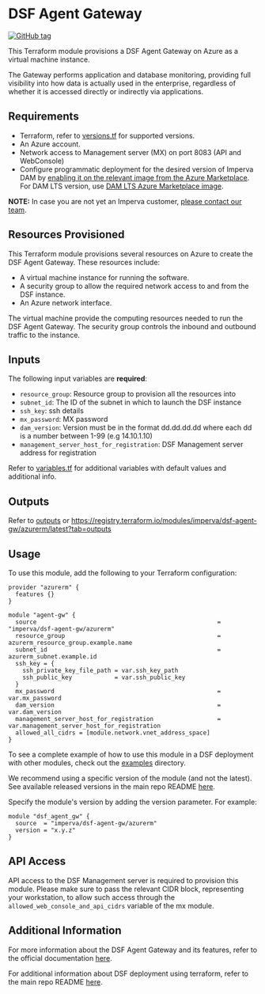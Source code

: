 # DSF Agent Gateway
[![GitHub tag](https://img.shields.io/github/v/tag/imperva/dsfkit.svg)](https://github.com/imperva/dsfkit/tags)

This Terraform module provisions a DSF Agent Gateway on Azure as a virtual machine instance.

The Gateway performs application and database monitoring, providing full visibility into how data is actually used in the enterprise, regardless of whether it is accessed directly or indirectly via applications.

## Requirements
* Terraform, refer to [versions.tf](versions.tf) for supported versions.
* An Azure account.
* Network access to Management server (MX) on port 8083 (API and WebConsole)
* Configure programmatic deployment for the desired version of Imperva DAM by [enabling it on the relevant image from the Azure Marketplace](https://portal.azure.com/#view/Microsoft_Azure_Marketplace/LegalTermsSkuProgrammaticAccessBlade/legalTermsSkuProgrammaticAccessData~/%7B%22product%22%3A%7B%22publisherId%22%3A%22imperva%22%2C%22offerId%22%3A%22imperva-dam-v14%22%2C%22planId%22%3A%22securesphere-imperva-dam-14%22%2C%22standardContractAmendmentsRevisionId%22%3Anull%2C%22isCspEnabled%22%3Atrue%7D%7D). For DAM LTS version, use [DAM LTS Azure Marketplace image](https://portal.azure.com/#view/Microsoft_Azure_Marketplace/LegalTermsSkuProgrammaticAccessBlade/legalTermsSkuProgrammaticAccessData~/%7B%22product%22%3A%7B%22publisherId%22%3A%22imperva%22%2C%22offerId%22%3A%22imperva-dam-v14-lts%22%2C%22planId%22%3A%22securesphere-imperva-dam-14%22%2C%22standardContractAmendmentsRevisionId%22%3Anull%2C%22isCspEnabled%22%3Atrue%7D%7D).

**NOTE:** In case you are not yet an Imperva customer, [please contact our team](https://www.imperva.com/contact-us/).

## Resources Provisioned
This Terraform module provisions several resources on Azure to create the DSF Agent Gateway. These resources include:
* A virtual machine instance for running the software.
* A security group to allow the required network access to and from the DSF instance.
* An Azure network interface.

The virtual machine provide the computing resources needed to run the DSF Agent Gateway. The security group controls the inbound and outbound traffic to the instance.

## Inputs

The following input variables are **required**:

* `resource_group`: Resource group to provision all the resources into
* `subnet_id`: The ID of the subnet in which to launch the DSF instance
* `ssh_key`: ssh details
* `mx_password`: MX password
* `dam_version`: Version must be in the format dd.dd.dd.dd where each dd is a number between 1-99 (e.g 14.10.1.10)
* `management_server_host_for_registration`: DSF Management server address for registration

Refer to [variables.tf](variables.tf) for additional variables with default values and additional info.

## Outputs

Refer to [outputs](outputs.tf) or https://registry.terraform.io/modules/imperva/dsf-agent-gw/azurerm/latest?tab=outputs


## Usage

To use this module, add the following to your Terraform configuration:

```
provider "azurerm" {
  features {}
}

module "agent-gw" {
  source                                                   = "imperva/dsf-agent-gw/azurerm"
  resource_group                                           = azurerm_resource_group.example.name
  subnet_id                                                = azurerm_subnet.example.id
  ssh_key = {
    ssh_private_key_file_path = var.ssh_key_path
    ssh_public_key            = var.ssh_public_key
  }
  mx_password                                              = var.mx_password
  dam_version                                              = var.dam_version
  management_server_host_for_registration                  = var.management_server_host_for_registration
  allowed_all_cidrs = [module.network.vnet_address_space]
}
```

To see a complete example of how to use this module in a DSF deployment with other modules, check out the [examples](../../../examples/) directory.

We recommend using a specific version of the module (and not the latest).
See available released versions in the main repo README [here](https://github.com/imperva/dsfkit#version-history).

Specify the module's version by adding the version parameter. For example:

```
module "dsf_agent_gw" {
  source  = "imperva/dsf-agent-gw/azurerm"
  version = "x.y.z"
}
```

## API Access
API access to the DSF Management server is required to provision this module. Please make sure to pass the relevant CIDR block, representing your workstation, to allow such access through the `allowed_web_console_and_api_cidrs` variable of the mx module.

## Additional Information

For more information about the DSF Agent Gateway and its features, refer to the official documentation [here](https://docs.imperva.com/bundle/v14.11-database-activity-monitoring-user-guide/page/378.htm).

For additional information about DSF deployment using terraform, refer to the main repo README [here](https://github.com/imperva/dsfkit/tree/1.7.25).